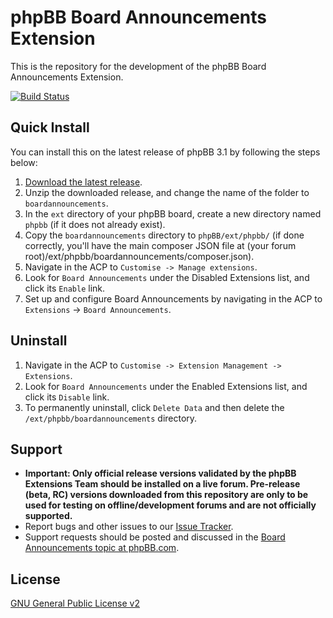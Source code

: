 # phpBB Board Announcements Extension

This is the repository for the development of the phpBB Board Announcements Extension.

[![Build Status](https://travis-ci.org/phpbb-extensions/boardannouncements.png)](https://travis-ci.org/phpbb-extensions/boardannouncements)

## Quick Install
You can install this on the latest release of phpBB 3.1 by following the steps below:

1. [Download the latest release](https://github.com/phpbb-extensions/boardannouncements/releases).
2. Unzip the downloaded release, and change the name of the folder to `boardannouncements`.
3. In the `ext` directory of your phpBB board, create a new directory named `phpbb` (if it does not already exist).
4. Copy the `boardannouncements` directory to `phpBB/ext/phpbb/` (if done correctly, you'll have the main composer JSON file at (your forum root)/ext/phpbb/boardannouncements/composer.json).
5. Navigate in the ACP to `Customise -> Manage extensions`.
6. Look for `Board Announcements` under the Disabled Extensions list, and click its `Enable` link.
7. Set up and configure Board Announcements by navigating in the ACP to `Extensions` -> `Board Announcements`.

## Uninstall

1. Navigate in the ACP to `Customise -> Extension Management -> Extensions`.
2. Look for `Board Announcements` under the Enabled Extensions list, and click its `Disable` link.
3. To permanently uninstall, click `Delete Data` and then delete the `/ext/phpbb/boardannouncements` directory.

## Support

* **Important: Only official release versions validated by the phpBB Extensions Team should be installed on a live forum. Pre-release (beta, RC) versions downloaded from this repository are only to be used for testing on offline/development forums and are not officially supported.**
* Report bugs and other issues to our [Issue Tracker](https://github.com/phpbb-extensions/boardannouncements/issues).
* Support requests should be posted and discussed in the [Board Announcements topic at phpBB.com](https://www.phpbb.com/community/viewtopic.php?f=456&t=2245901).

## License
[GNU General Public License v2](http://opensource.org/licenses/GPL-2.0)
